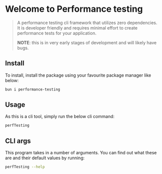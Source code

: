 # Welcome to Performance testing 

> A performance testing cli framework that utilizes zero dependencies. It is developer friendly and requires minimal effort to create performance tests for your application.
>
> **NOTE**: this is in very early stages of development and will likely have bugs.

## Install
To install, install the package using your favourite package manager like below:
```sh
bun i performance-testing
```

## Usage
As this is a cli tool, simply run the below cli command:
```sh
perfTesting
```

## CLI args
This program takes in a number of arguments. You can find out what these are and their default values by running:
```sh
perfTesting --help
```
